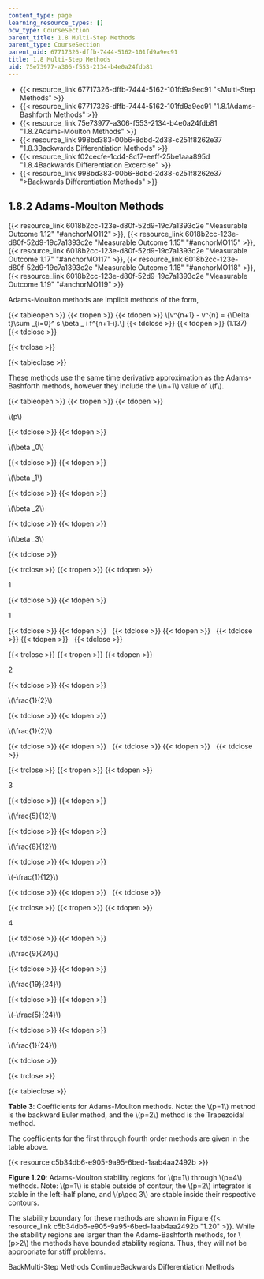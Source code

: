 ```yaml
---
content_type: page
learning_resource_types: []
ocw_type: CourseSection
parent_title: 1.8 Multi-Step Methods
parent_type: CourseSection
parent_uid: 67717326-dffb-7444-5162-101fd9a9ec91
title: 1.8 Multi-Step Methods
uid: 75e73977-a306-f553-2134-b4e0a24fdb81
---
```


*   {{< resource_link 67717326-dffb-7444-5162-101fd9a9ec91 "\<Multi-Step Methods" >}}
*   {{< resource_link 67717326-dffb-7444-5162-101fd9a9ec91 "1.8.1Adams-Bashforth Methods" >}}
*   {{< resource_link 75e73977-a306-f553-2134-b4e0a24fdb81 "1.8.2Adams-Moulton Methods" >}}
*   {{< resource_link 998bd383-00b6-8dbd-2d38-c251f8262e37 "1.8.3Backwards Differentiation Methods" >}}
*   {{< resource_link f02cecfe-1cd4-8c17-eeff-25be1aaa895d "1.8.4Backwards Differentiation Excercise" >}}
*   {{< resource_link 998bd383-00b6-8dbd-2d38-c251f8262e37 "\>Backwards Differentiation Methods" >}}

1.8.2 Adams-Moulton Methods
---------------------------

{{< resource_link 6018b2cc-123e-d80f-52d9-19c7a1393c2e "Measurable Outcome 1.12" "#anchorMO112" >}}, {{< resource_link 6018b2cc-123e-d80f-52d9-19c7a1393c2e "Measurable Outcome 1.15" "#anchorMO115" >}}, {{< resource_link 6018b2cc-123e-d80f-52d9-19c7a1393c2e "Measurable Outcome 1.17" "#anchorMO117" >}}, {{< resource_link 6018b2cc-123e-d80f-52d9-19c7a1393c2e "Measurable Outcome 1.18" "#anchorMO118" >}}, {{< resource_link 6018b2cc-123e-d80f-52d9-19c7a1393c2e "Measurable Outcome 1.19" "#anchorMO119" >}}

Adams-Moulton methods are implicit methods of the form,

{{< tableopen >}}
{{< tropen >}}
{{< tdopen >}}
\\\[v^{n+1} - v^{n} = {\\Delta t}\\sum \_{i=0}^ s \\beta \_ i f^{n+1-i}.\\\]
{{< tdclose >}}
{{< tdopen >}}
(1.137)
{{< tdclose >}}

{{< trclose >}}

{{< tableclose >}}

These methods use the same time derivative approximation as the Adams-Bashforth methods, however they include the \\(n+1\\) value of \\(f\\).

{{< tableopen >}}
{{< tropen >}}
{{< tdopen >}}


\\(p\\)


{{< tdclose >}}
{{< tdopen >}}


\\(\\beta \_0\\)


{{< tdclose >}}
{{< tdopen >}}


\\(\\beta \_1\\)


{{< tdclose >}}
{{< tdopen >}}


\\(\\beta \_2\\)


{{< tdclose >}}
{{< tdopen >}}


\\(\\beta \_3\\)


{{< tdclose >}}

{{< trclose >}}
{{< tropen >}}
{{< tdopen >}}


1


{{< tdclose >}}
{{< tdopen >}}


1


{{< tdclose >}}
{{< tdopen >}}
 
{{< tdclose >}}
{{< tdopen >}}
 
{{< tdclose >}}
{{< tdopen >}}
 
{{< tdclose >}}

{{< trclose >}}
{{< tropen >}}
{{< tdopen >}}


2


{{< tdclose >}}
{{< tdopen >}}


\\(\\frac{1}{2}\\)


{{< tdclose >}}
{{< tdopen >}}


\\(\\frac{1}{2}\\)


{{< tdclose >}}
{{< tdopen >}}
 
{{< tdclose >}}
{{< tdopen >}}
 
{{< tdclose >}}

{{< trclose >}}
{{< tropen >}}
{{< tdopen >}}


3


{{< tdclose >}}
{{< tdopen >}}


\\(\\frac{5}{12}\\)


{{< tdclose >}}
{{< tdopen >}}


\\(\\frac{8}{12}\\)


{{< tdclose >}}
{{< tdopen >}}


\\(-\\frac{1}{12}\\)


{{< tdclose >}}
{{< tdopen >}}
 
{{< tdclose >}}

{{< trclose >}}
{{< tropen >}}
{{< tdopen >}}


4


{{< tdclose >}}
{{< tdopen >}}


\\(\\frac{9}{24}\\)


{{< tdclose >}}
{{< tdopen >}}


\\(\\frac{19}{24}\\)


{{< tdclose >}}
{{< tdopen >}}


\\(-\\frac{5}{24}\\)


{{< tdclose >}}
{{< tdopen >}}


\\(\\frac{1}{24}\\)


{{< tdclose >}}

{{< trclose >}}

{{< tableclose >}}

**Table 3**: Coefficients for Adams-Moulton methods. Note: the \\(p=1\\) method is the backward Euler method, and the \\(p=2\\) method is the Trapezoidal method.

The coefficients for the first through fourth order methods are given in the table above.

{{< resource c5b34db6-e905-9a95-6bed-1aab4aa2492b >}}

**Figure 1.20**: Adams-Moulton stability regions for \\(p=1\\) through \\(p=4\\) methods. Note: \\(p=1\\) is stable outside of contour, the \\(p=2\\) integrator is stable in the left-half plane, and \\(p\\geq 3\\) are stable inside their respective contours.

The stability boundary for these methods are shown in Figure {{< resource_link c5b34db6-e905-9a95-6bed-1aab4aa2492b "1.20" >}}. While the stability regions are larger than the Adams-Bashforth methods, for \\(p>2\\) the methods have bounded stability regions. Thus, they will not be appropriate for stiff problems.

BackMulti-Step Methods ContinueBackwards Differentiation Methods